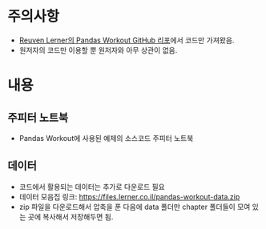 # 주의사항

- [Reuven Lerner의 Pandas Workout GitHub 리포](https://github.com/reuven/pandas-workout)에서 코드만 가져왔음.
- 원저자의 코드만 이용할 뿐 원저자와 아무 상관이 없음.

# 내용

## 주피터 노트북

- Pandas Workout에 사용된 예제의 소스코드 주피터 노트북

## 데이터

- 코드에서 활용되는 데이터는 추가로 다운로드 필요
- 데이터 모음집 링크: https://files.lerner.co.il/pandas-workout-data.zip
- zip 파일을 다운로드해서 압축을 푼 다음에 data 폴더만 chapter 폴더들이 모여 있는 곳에 복사해서 저장해두면 됨.

